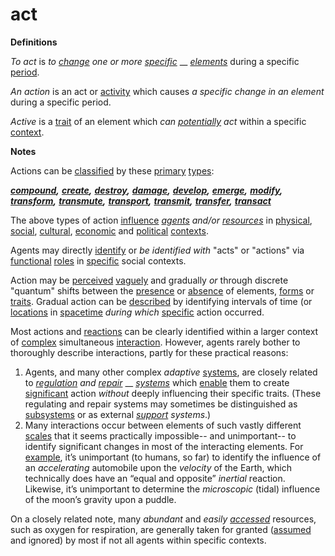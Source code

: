 # act

**Definitions**

_To act_ is _to_ [_change_](https://github.com/gcassel/Modular-Organization-Terminology/blob/master/terms/change.md) _one or more_ [_specific_](https://github.com/gcassel/Modular-Organization-Terminology/blob/master/terms/specific.md) __ [_elements_](https://github.com/gcassel/Modular-Organization-Terminology/blob/master/terms/element.md) during a specific [period](https://github.com/gcassel/Modular-Organization-Terminology/blob/master/terms/period.md).

_An action_ is an act or [activity](https://github.com/gcassel/Modular-Organization-Terminology/blob/master/terms/activity.md) which causes _a specific change in an element_ during a specific period.

_Active_ is a [trait](https://github.com/gcassel/Modular-Organization-Terminology/blob/master/terms/trait.md) of an element which _can_ [_potentially_](https://github.com/gcassel/Modular-Organization-Terminology/blob/master/terms/potential.md) _act_ within a specific [context](https://github.com/gcassel/Modular-Organization-Terminology/blob/master/terms/context.md).

**Notes**

Actions can be [classified](https://github.com/gcassel/Modular-Organization-Terminology/blob/master/terms/class.md) by these [primary](https://github.com/gcassel/Modular-Organization-Terminology/blob/master/terms/base.md) [types](https://github.com/gcassel/Modular-Organization-Terminology/blob/master/terms/type.md):

[_**compound**_](https://github.com/gcassel/Modular-Organization-Terminology/blob/master/compound.md)_**,**_ [_**create**_](https://github.com/gcassel/Modular-Organization-Terminology/blob/master/terms/create.md)_**,**_ [_**destroy**_](https://github.com/gcassel/Modular-Organization-Terminology/blob/master/terms/destroy.md)_**,**_ [_**damage**_](https://github.com/gcassel/Modular-Organization-Terminology/blob/master/terms/damage.md)_**,**_ [_**develop**_](https://github.com/gcassel/Modular-Organization-Terminology/blob/master/terms/develop.md)_**,**_ [_**emerge**_](https://github.com/gcassel/Modular-Organization-Terminology/blob/master/terms/emerge.md)_**,**_ [_**modify**_](https://github.com/gcassel/Modular-Organization-Terminology/blob/master/terms/modify.md)_**,**_ [_**transform**_](https://github.com/gcassel/Modular-Organization-Terminology/blob/master/terms/transform.md)_**,**_ [_**transmute**_](https://github.com/gcassel/Modular-Organization-Terminology/blob/master/terms/transmute.md)_**,**_ [_**transport**_](https://github.com/gcassel/Modular-Organization-Terminology/blob/master/terms/transport.md)_**,**_ [_**transmit**_](https://github.com/gcassel/Modular-Organization-Terminology/blob/master/terms/transmit.md)_**,**_ [_**transfer**_](https://github.com/gcassel/Modular-Organization-Terminology/blob/master/terms/transfer.md)_**,**_ [_**transact**_](https://github.com/gcassel/Modular-Organization-Terminology/blob/master/terms/transaction.md)

The above types of action [influence](https://github.com/gcassel/Modular-Organization-Terminology/blob/master/terms/influence.md) [_agents_](https://github.com/gcassel/Modular-Organization-Terminology/blob/master/terms/agent.md) _and/or_ [_resources_](https://github.com/gcassel/Modular-Organization-Terminology/blob/master/terms/resource.md) in [physical](https://github.com/gcassel/Modular-Organization-Terminology/blob/master/terms/physical.md), [social](https://github.com/gcassel/Modular-Organization-Terminology/blob/master/terms/social.md), [cultural](https://github.com/gcassel/Modular-Organization-Terminology/blob/master/terms/culture.md), [economic](https://github.com/gcassel/Modular-Organization-Terminology/blob/master/terms/economy.md) and [political](https://github.com/gcassel/Modular-Organization-Terminology/blob/master/terms/politics.md) [contexts](https://github.com/gcassel/Modular-Organization-Terminology/blob/master/terms/context.md).

Agents may directly [identify](https://github.com/gcassel/Modular-Organization-Terminology/blob/master/terms/identify.md) or _be identified with_ "acts" or "actions" via [functional](https://github.com/gcassel/Modular-Organization-Terminology/blob/master/terms/function.md) [roles](https://github.com/gcassel/Modular-Organization-Terminology/blob/master/terms/role.md) in [specific](https://github.com/gcassel/Modular-Organization-Terminology/blob/master/terms/specific.md) social contexts.

Action may be [perceived](https://github.com/gcassel/Modular-Organization-Terminology/blob/master/terms/perceive.md) [vaguely](https://github.com/gcassel/Modular-Organization-Terminology/blob/master/terms/vague.md) and gradually _or_ through discrete "quantum" shifts between the [presence](https://github.com/gcassel/Modular-Organization-Terminology/blob/master/terms/presence.md) or [absence](https://github.com/gcassel/Modular-Organization-Terminology/blob/master/terms/absence.md) of elements, [forms](https://github.com/gcassel/Modular-Organization-Terminology/blob/master/terms/form.md) or [traits](https://github.com/gcassel/Modular-Organization-Terminology/blob/master/terms/trait.md). Gradual action can be [described](https://github.com/gcassel/Modular-Organization-Terminology/blob/master/terms/describe.md) by identifying intervals of time (or [locations](https://github.com/gcassel/Modular-Organization-Terminology/blob/master/terms/location.md) in [spacetime](https://github.com/gcassel/Modular-Organization-Terminology/blob/master/terms/spacetime.md) _during which_ [specific](https://github.com/gcassel/Modular-Organization-Terminology/blob/master/terms/specific.md) action occurred.

Most actions and [reactions](https://github.com/gcassel/Modular-Organization-Terminology/blob/master/terms/reaction.md) can be clearly identified within a larger context of [complex](https://github.com/gcassel/Modular-Organization-Terminology/blob/master/terms/complex.md) simultaneous [interaction](https://github.com/gcassel/Modular-Organization-Terminology/blob/master/terms/interaction.md). However, agents rarely bother to thoroughly describe interactions, partly for these practical reasons:

1. Agents, and many other complex _adaptive_ [systems](https://github.com/gcassel/Modular-Organization-Terminology/blob/master/terms/system.md), are closely related to [_regulation_](https://github.com/gcassel/Modular-Organization-Terminology/blob/master/terms/regulate.md) _and_ [_repair_](https://github.com/gcassel/Modular-Organization-Terminology/blob/master/terms/repair.md) __ [_systems_](https://github.com/gcassel/Modular-Organization-Terminology/blob/master/terms/system.md) which [enable](https://github.com/gcassel/Modular-Organization-Terminology/blob/master/terms/enable.md) them to create [significant](https://github.com/gcassel/Modular-Organization-Terminology/blob/master/terms/significance.md) action _without_ deeply influencing their specific traits. (These regulating and repair systems may sometimes be distinguished as [subsystems](https://github.com/gcassel/Modular-Organization-Terminology/blob/master/terms/subsystem.md) or as external [_support_](https://github.com/gcassel/Modular-Organization-Terminology/blob/master/terms/support.md) _systems_.)
2. Many interactions occur between elements of such vastly different [scales](https://github.com/gcassel/Modular-Organization-Terminology/blob/master/terms/scale.md) that it seems practically impossible-- and unimportant-- to identify significant changes in most of the interacting elements. For [example](https://github.com/gcassel/Modular-Organization-Terminology/blob/master/terms/example.md), it’s unimportant (to humans, so far) to identify the influence of an _accelerating_ automobile upon the _velocity_ of the Earth, which technically does have an “equal and opposite” _inertial_ reaction. Likewise, it’s unimportant to determine the _microscopic_ (tidal) influence of the moon’s gravity upon a puddle.

On a closely related note, many _abundant_ and _easily_ [_accessed_](https://github.com/gcassel/Modular-Organization-Terminology/blob/master/terms/access.md) resources, such as oxygen for respiration, are generally taken for granted ([assumed](https://github.com/gcassel/Modular-Organization-Terminology/blob/master/terms/assume.md) and ignored) by most if not all agents within specific contexts.
